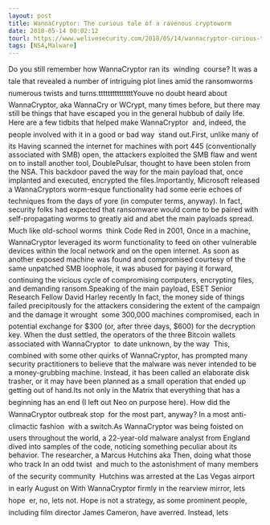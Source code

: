 ```yaml
---
layout: post
title: WannaCryptor: The curious tale of a ravenous cryptoworm
date: 2018-05-14 00:02:12
tourl: https://www.welivesecurity.com/2018/05/14/wannacryptor-curious-tale/
tags: [NSA,Malware]
---
```

Do you still remember how WannaCryptor ran its  winding  course? It was a tale that revealed a number of intriguing plot lines amid the ransomworms numerous twists and turns.tttttttttttttttYouve no doubt heard about WannaCryptor, aka WannaCry or WCrypt, many times before, but there may still be things that have escaped you in the general hubbub of daily life. Here are a few tidbits that helped make WannaCryptor  and, indeed, the people involved with it in a good or bad way  stand out.First, unlike many of its Having scanned the internet for machines with port 445 (conventionally associated with SMB) open, the attackers exploited the SMB flaw and went on to install another tool, DoublePulsar, thought to have been stolen from the NSA. This backdoor paved the way for the main payload that, once implanted and executed, encrypted the files.Importantly, Microsoft released a WannaCryptors worm-esque functionality had some eerie echoes of techniques from the days of yore (in computer terms, anyway). In fact, security folks had expected that ransomware would come to be paired with self-propagating worms to greatly aid and abet the main payloads spread. Much like old-school worms  think Code Red in 2001, Once in a machine, WannaCryptor leveraged its worm functionality to feed on other vulnerable devices within the local network and on the open internet. As soon as another exposed machine was found and compromised courtesy of the same unpatched SMB loophole, it was abused for paying it forward, continuing the vicious cycle of compromising computers, encrypting files, and demanding ransom.Speaking of the main payload, ESET Senior Research Fellow David Harley recently In fact, the money side of things failed precipitously for the attackers considering the extent of the campaign and the damage it wrought  some 300,000 machines compromised, each in potential exchange for $300 (or, after three days, $600) for the decryption key. When the dust settled, the operators of the three Bitcoin wallets associated with WannaCryptor  to date unknown, by the way  This, combined with some other quirks of WannaCryptor, has prompted many security practitioners to believe that the malware was never intended to be a money-grubbing machine. Instead, it has been called an elaborate disk trasher, or it may have been planned as a small operation that ended up getting out of hand.Its not only in the Matrix that everything that has a beginning has an end (I left out Neo on purpose here). How did the WannaCryptor outbreak stop  for the most part, anyway? In a most anti-climactic fashion  with a switch.As WannaCryptor was being foisted on users throughout the world, a 22-year-old malware analyst from England dived into samples of the code, noticing something peculiar about its behavior. The researcher, a Marcus Hutchins aka Then, doing what those who track In an odd twist  and much to the astonishment of many members of the security community  Hutchins was arrested at the Las Vegas airport in early August on With WannaCryptor firmly in the rearview mirror, lets hope  er, no, lets not. Hope is not a strategy, as some prominent people, including film director James Cameron, have averred. Instead, lets 